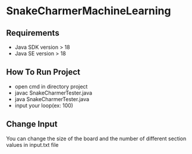 
# SnakeCharmerMachineLearning




## Requirements

- Java SDK version > 18
- Java SE version > 18


## How To Run Project

- open cmd in directory project
- javac SnakeCharmerTester.java
- java SnakeCharmerTester.java
- input your loop(ex: 100)


## Change Input
You can change the size of the board and the number of different section values in input.txt file


